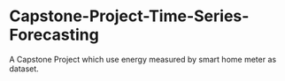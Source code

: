 # Capstone-Project-Time-Series-Forecasting
A Capstone Project which use energy measured by smart home meter as dataset. 
